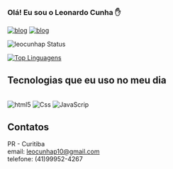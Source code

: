     
  ### Olá! Eu sou o Leonardo Cunha ✋

[![blog](https://img.shields.io/badge/Instagram-E4405F?style=for-the-badge&logo=instagram&logoColor=white)](https://www.instagram.com/leocunhap/?next=%2F)
[![blog](https://img.shields.io/badge/LinkedIn-0077B5?style=for-the-badge&logo=linkedin&logoColor=white)](https://www.linkedin.com/in/l%C3%A9o-cunha/) 

![leocunhap Status](https://github-readme-stats.vercel.app/api?username=leocunhap&show_icons=true)


[![Top Linguagens](https://github-readme-stats.vercel.app/api/top-langs/?username=leocunhap&layout=compact)](https://github.com/leocunhap/github-readme-stats)

##  Tecnologias que eu uso no meu dia 
 
 <div style="dysplay: inline_block"><br/>
 <img aling="center" alt="html5" src="https://img.shields.io/badge/HTML5-E34F26?style=for-the-badge&logo=html5&logoColor=white" />
 <img aling="center" alt="Css" src="https://img.shields.io/badge/CSS3-1572B6?style=for-the-badge&logo=css3&logoColor=white" />
 <img aling="center" alt="JavaScrip" src="https://img.shields.io/badge/JavaScript-F7DF1E?style=for-the-badge&logo=javascript&logoColor=black" />
 </div>
 
 
 ## Contatos 
PR - Curitiba <br>
email: leocunhap10@gmail.com <br>
telefone: (41)99952-4267
